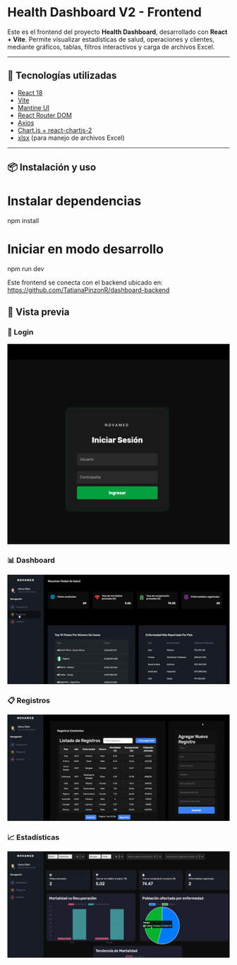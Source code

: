 # Health Dashboard V2 - Frontend

Este es el frontend del proyecto **Health Dashboard**, desarrollado con **React + Vite**. Permite visualizar estadísticas de salud, operaciones y clientes, mediante gráficos, tablas, filtros interactivos y carga de archivos Excel.

---

## 🚀 Tecnologías utilizadas

- [React 18](https://react.dev/)
- [Vite](https://vitejs.dev/)
- [Mantine UI](https://mantine.dev/)
- [React Router DOM](https://reactrouter.com/)
- [Axios](https://axios-http.com/)
- [Chart.js + react-chartjs-2](https://www.chartjs.org/)
- [xlsx](https://sheetjs.com/) (para manejo de archivos Excel)

---

## 📦 Instalación y uso


# Instalar dependencias
npm install

# Iniciar en modo desarrollo
npm run dev

Este frontend se conecta con el backend ubicado en:
https://github.com/TatianaPinzonR/dashboard-backend 


## 🎥 Vista previa

### 🔐 Login
![Login](./login.png)

### 📊 Dashboard
![Dashboard](./dashboard.png)

### 📋 Registros
![Registros](./registros.png)

### 📈 Estadísticas
![Estadísticas](./estadisticas.png)




